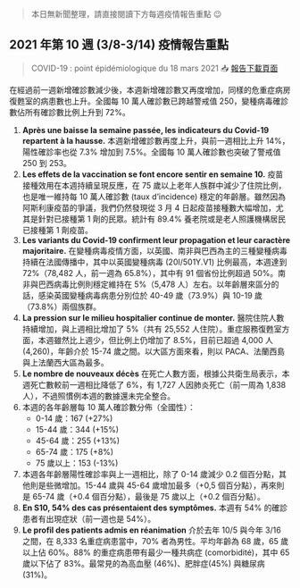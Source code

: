 > 本日無新聞整理，請直接閱讀下方每週疫情報告重點 😉

## 2021 年第 10 週 (3/8-3/14) 疫情報告重點

> COVID-19 : point épidémiologique du 18 mars 2021 📥 [報告下載頁面](https://tinyurl.com/yeonyy5g)

在經過前一週新增確診數減少後，本週新增確診數又再度增加，同樣的危重症病房復甦室的病患數也上升。全國每 10 萬人確診數已跨越警戒值 250，變種病毒確診數佔所有確診數比例上升到 72%。

1. **Après une baisse la semaine passée, les indicateurs du Covid-19 repartent à la hausse.** 本週新增確診數再度上升，與前一週相比上升 14%，陽性確診率也從 7.3% 增加到 7.5%。全國每 10 萬人確診數也突破了警戒值 250 到 253。
1. **Les effets de la vaccination se font encore sentir en semaine 10.** 疫苗接種效用在本週持續呈現反應，在 75 歲以上老年人族群中減少了住院比例，也是唯一維持每 10 萬人確診數 (taux d’incidence) 穩定的年齡層。雖然因為阿斯利康疫苗的爭議，我們仍然發現從 3 月 4 日起疫苗接種數大幅增加，尤其是針對已接種第 1 劑的民眾。統計有 89.4% 養老院或是老人照護機構居民已接種第 1 劑疫苗。
1. **Les variants du Covid-19 confirment leur propagation et leur caractère majoritaire.** 在變種病毒疫情方面，以英國、南非與巴西為主的三種變種病毒持續在法國傳播中，其中以英國變種病毒 (20I/501Y.V1) 比例最高，本週達到 72%（78,482 人，前一週為 65.8%），其中有 91 個省份比例超過 50%。南非與巴西病毒比例則穩定維持在 5%（5,478 人）左右。以年齡層來區分的話，感染英國變種病毒病患分別位於 40-49 歲（73.9%）與 10-19 歲（73.8%）兩個族群。
1. **La pression sur le milieu hospitalier continue de monter.** 醫院住院人數持續增加，與上週相比增加了 5%（共有 25,552 人住院）。重症服務復甦室方面，本週雖然比上週少，但比例上仍增加了 8.5%，目前已超過 4,000 人 (4,260)，年齡介於 15-74 歲之間。以大區方面來看，則以 PACA、法蘭西島與上法蘭西大區為最多。
1. **Le nombre de nouveaux décès** 在死亡人數方面，根據公共衛生局表示，本週死亡數較前一週相比降低了 6%，有 1,727 人因肺炎死亡（前一周為 1,838 人），不過照慣例本週的數據還未完全整合。
1. 本週的各年齡層每 10 萬人確診數分佈（全國性）：
   - 0-14 歲：167 (+27%)
   - 15-44 歲：344 (+15%)
   - 45-64 歲：255 (+13%)
   - 65-74 歲：175 (+8%)
   - 75 歲以上：153 (-13%)
1. 本週各年齡層陽性確診率與上一週相比，除了 0-14 歲減少 0.2 個百分點，其他則是些微增加。15-44 歲與 45-64 歲增加最多（+0,5 個百分點），再來則是 65-74 歲（+0.4 個百分點），最後是 75 歲以上（+0.2 個百分點）。
1. **En S10, 54% des cas présentaient des symptômes.** 本週有 54% 的確診患者有出現症狀（前一週也是 54%）。
1. **Le profil des patients admis en réanimation** 介於去年 10/5 與今年 3/16 之間，在 8,333 名重症病患當中，70% 者為男性。平均年齡為 68 歲，65 歲以上佔 60%。88% 的重症病患帶有最少一種共病症 (comorbidité)，其中 65 歲以下佔了 83%。最常見的為高血壓 (46%)、肥胖症(45%) 與糖尿病 (31%)。
